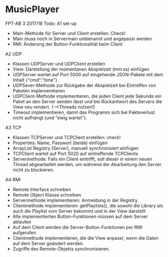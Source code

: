 ﻿# MusicPlayer
FPT-AB 3 2017/18
Todo:
A1 set-up
- Main-Methode für Server und Client erstellen: Check!
- Main muss noch in Servermain umbenannt  und angepasst werden
- RMI: Änderung der Button-Funktionalität beim Client

A2 UDP
- Klassen UDPServer und UDPClient erstellen 
- View: Darstellung der momentanen Abspielzeit (mm:ss) einfügen
- UDPServer wartet auf Port 5000 auf eingehende JSON-Pakete mit dem Inhalt {"cmd":"time"}
- UDPSever-Methode zur Rückgabe der Abspielzeit bei Eintreffen von Paketen implememtieren
- UDPClient-Methode implementieren, die jeden Client jede Sekunde ein Paket an den Server senden lässt und bei Rückantwort des Servers die View neu rendert. (-->Threads nutzen!)
- Timeout implementieren, damit das Programm sich bei Pakteverlust nicht aufhängt (und "ewig wartet").

A3 TCP
- Klassen TCPServer und TCPClient erstellen: check!
- Properties: Name, Passwort (beide) einfügen
- ArrayList Registry (Server), manuell synchronisiert einfügen
- TCPClient wartet auf Port 5020 auf eintreffende TCPClients
- Servermethode: Falls ein Client eintrifft, soll dieser in einem neuen Thread abgearbeitet werden, um während der
Abarbeitung den Server nicht zu blockieren.

A4 RMI
- Remote Interface schreiben
- Remote Object Klasse schreiben
- Servermethode implementieren: Anmeldung in der Registry
- Clientmethode implementieren: getPlaylists(), die sowohl die Library als auch die Playlist vom Server bekommt und in der View darstellt
- Alle implementierten Button-Funktionen müssen auf dem Server ablaufen
- Auf dem Client werden die Server-Button-Funktionen per RMI aufgerufen
- Clientmethode implementieren, die die View anpasst, wenn die Daten auf dem Server geändert werden.
- Zugriffe des Remote-Objekts synchronisieren.


